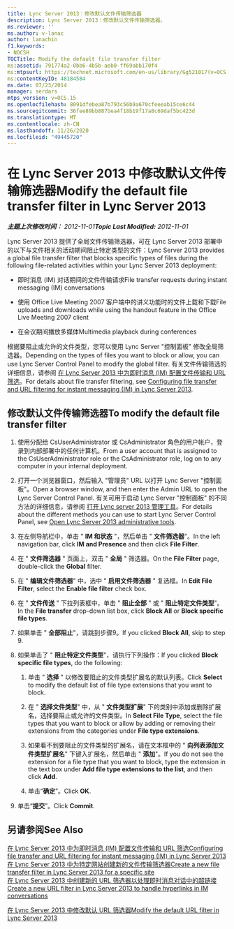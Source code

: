 ```yaml
---
title: Lync Server 2013：修改默认文件传输筛选器
description: Lync Server 2013：修改默认文件传输筛选器。
ms.reviewer: ''
ms.author: v-lanac
author: lanachin
f1.keywords:
- NOCSH
TOCTitle: Modify the default file transfer filter
ms:assetid: 791774a2-0bb6-4b5b-aeb0-ff69abb170f4
ms:mtpsurl: https://technet.microsoft.com/en-us/library/Gg521017(v=OCS.15)
ms:contentKeyID: 48184584
ms.date: 07/23/2014
manager: serdars
mtps_version: v=OCS.15
ms.openlocfilehash: 8091dfebea87b793c56b9a670cfeeeab15ce6c44
ms.sourcegitcommit: 36fee89bb887bea4f18b19f17a8c69daf5bc423d
ms.translationtype: MT
ms.contentlocale: zh-CN
ms.lasthandoff: 11/26/2020
ms.locfileid: "49445720"
---
```

# <a name="modify-the-default-file-transfer-filter-in-lync-server-2013"></a><span data-ttu-id="d86d3-103">在 Lync Server 2013 中修改默认文件传输筛选器</span><span class="sxs-lookup"><span data-stu-id="d86d3-103">Modify the default file transfer filter in Lync Server 2013</span></span>

<div data-xmlns="http://www.w3.org/1999/xhtml">

<div class="topic" data-xmlns="http://www.w3.org/1999/xhtml" data-msxsl="urn:schemas-microsoft-com:xslt" data-cs="https://msdn.microsoft.com/">

<div data-asp="https://msdn2.microsoft.com/asp">



</div>

<div id="mainSection">

<div id="mainBody"><span data-ttu-id="d86d3-104">

<span> </span></span><span class="sxs-lookup"><span data-stu-id="d86d3-104">

<span> </span></span></span>

<span data-ttu-id="d86d3-105">_**主题上次修改时间：** 2012-11-01_</span><span class="sxs-lookup"><span data-stu-id="d86d3-105">_**Topic Last Modified:** 2012-11-01_</span></span>

<span data-ttu-id="d86d3-106">Lync Server 2013 提供了全局文件传输筛选器，可在 Lync Server 2013 部署中的以下与文件相关的活动期间阻止特定类型的文件：</span><span class="sxs-lookup"><span data-stu-id="d86d3-106">Lync Server 2013 provides a global file transfer filter that blocks specific types of files during the following file-related activities within your Lync Server 2013 deployment:</span></span>

  - <span data-ttu-id="d86d3-107">即时消息 (IM) 对话期间的文件传输请求</span><span class="sxs-lookup"><span data-stu-id="d86d3-107">File transfer requests during instant messaging (IM) conversations</span></span>

  - <span data-ttu-id="d86d3-108">使用 Office Live Meeting 2007 客户端中的讲义功能时的文件上载和下载</span><span class="sxs-lookup"><span data-stu-id="d86d3-108">File uploads and downloads while using the handout feature in the Office Live Meeting 2007 client</span></span>

  - <span data-ttu-id="d86d3-109">在会议期间播放多媒体</span><span class="sxs-lookup"><span data-stu-id="d86d3-109">Multimedia playback during conferences</span></span>

<span data-ttu-id="d86d3-110">根据要阻止或允许的文件类型，您可以使用 Lync Server "控制面板" 修改全局筛选器。</span><span class="sxs-lookup"><span data-stu-id="d86d3-110">Depending on the types of files you want to block or allow, you can use Lync Server Control Panel to modify the global filter.</span></span> <span data-ttu-id="d86d3-111">有关文件传输筛选的详细信息，请参阅 [在 Lync Server 2013 中为即时消息 (IM) 配置文件传输和 URL 筛选](lync-server-2013-configuring-file-transfer-and-url-filtering-for-instant-messaging-im.md)。</span><span class="sxs-lookup"><span data-stu-id="d86d3-111">For details about file transfer filtering, see [Configuring file transfer and URL filtering for instant messaging (IM) in Lync Server 2013](lync-server-2013-configuring-file-transfer-and-url-filtering-for-instant-messaging-im.md).</span></span>

<div>

## <a name="to-modify-the-default-file-transfer-filter"></a><span data-ttu-id="d86d3-112">修改默认文件传输筛选器</span><span class="sxs-lookup"><span data-stu-id="d86d3-112">To modify the default file transfer filter</span></span>

1.  <span data-ttu-id="d86d3-113">使用分配给 CsUserAdministrator 或 CsAdministrator 角色的用户帐户，登录到内部部署中的任何计算机。</span><span class="sxs-lookup"><span data-stu-id="d86d3-113">From a user account that is assigned to the CsUserAdministrator role or the CsAdministrator role, log on to any computer in your internal deployment.</span></span>

2.  <span data-ttu-id="d86d3-114">打开一个浏览器窗口，然后输入 "管理员" URL 以打开 Lync Server "控制面板"。</span><span class="sxs-lookup"><span data-stu-id="d86d3-114">Open a browser window, and then enter the Admin URL to open the Lync Server Control Panel.</span></span> <span data-ttu-id="d86d3-115">有关可用于启动 Lync Server "控制面板" 的不同方法的详细信息，请参阅 [打开 Lync server 2013 管理工具](lync-server-2013-open-lync-server-administrative-tools.md)。</span><span class="sxs-lookup"><span data-stu-id="d86d3-115">For details about the different methods you can use to start Lync Server Control Panel, see [Open Lync Server 2013 administrative tools](lync-server-2013-open-lync-server-administrative-tools.md).</span></span>

3.  <span data-ttu-id="d86d3-116">在左侧导航栏中，单击 " **IM 和状态** "，然后单击 " **文件筛选器**"。</span><span class="sxs-lookup"><span data-stu-id="d86d3-116">In the left navigation bar, click **IM and Presence** and then click **File Filter**.</span></span>

4.  <span data-ttu-id="d86d3-117">在 " **文件筛选器** " 页面上，双击 " **全局** " 筛选器。</span><span class="sxs-lookup"><span data-stu-id="d86d3-117">On the **File Filter** page, double-click the **Global** filter.</span></span>

5.  <span data-ttu-id="d86d3-118">在 " **编辑文件筛选器**" 中，选中 " **启用文件筛选器** " 复选框。</span><span class="sxs-lookup"><span data-stu-id="d86d3-118">In **Edit File Filter**, select the **Enable file filter** check box.</span></span>

6.  <span data-ttu-id="d86d3-119">在 " **文件传送** " 下拉列表框中，单击 " **阻止全部** " 或 " **阻止特定文件类型**"。</span><span class="sxs-lookup"><span data-stu-id="d86d3-119">In the **File transfer** drop-down list box, click **Block All** or **Block specific file types**.</span></span>

7.  <span data-ttu-id="d86d3-120">如果单击 " **全部阻止**"，请跳到步骤9。</span><span class="sxs-lookup"><span data-stu-id="d86d3-120">If you clicked **Block All**, skip to step 9.</span></span>

8.  <span data-ttu-id="d86d3-121">如果单击了 " **阻止特定文件类型**"，请执行下列操作：</span><span class="sxs-lookup"><span data-stu-id="d86d3-121">If you clicked **Block specific file types**, do the following:</span></span>
    
    1.  <span data-ttu-id="d86d3-122">单击 " **选择** " 以修改要阻止的文件类型扩展名的默认列表。</span><span class="sxs-lookup"><span data-stu-id="d86d3-122">Click **Select** to modify the default list of file type extensions that you want to block.</span></span>
    
    2.  <span data-ttu-id="d86d3-123">在 " **选择文件类型**" 中，从 " **文件类型扩展**" 下的类别中添加或删除扩展名，选择要阻止或允许的文件类型。</span><span class="sxs-lookup"><span data-stu-id="d86d3-123">In **Select File Type**, select the file types that you want to block or allow by adding or removing their extensions from the categories under **File type extensions**.</span></span>
    
    3.  <span data-ttu-id="d86d3-124">如果看不到要阻止的文件类型的扩展名，请在文本框中的 " **向列表添加文件类型扩展名**" 下键入扩展名，然后单击 " **添加**"。</span><span class="sxs-lookup"><span data-stu-id="d86d3-124">If you do not see the extension for a file type that you want to block, type the extension in the text box under **Add file type extensions to the list**, and then click **Add**.</span></span>
    
    4.  <span data-ttu-id="d86d3-125">单击“**确定**”。</span><span class="sxs-lookup"><span data-stu-id="d86d3-125">Click **OK**.</span></span>

9.  <span data-ttu-id="d86d3-126">单击“**提交**”。</span><span class="sxs-lookup"><span data-stu-id="d86d3-126">Click **Commit**.</span></span>

</div>

<div>

## <a name="see-also"></a><span data-ttu-id="d86d3-127">另请参阅</span><span class="sxs-lookup"><span data-stu-id="d86d3-127">See Also</span></span>


[<span data-ttu-id="d86d3-128">在 Lync Server 2013 中为即时消息 (IM) 配置文件传输和 URL 筛选</span><span class="sxs-lookup"><span data-stu-id="d86d3-128">Configuring file transfer and URL filtering for instant messaging (IM) in Lync Server 2013</span></span>](lync-server-2013-configuring-file-transfer-and-url-filtering-for-instant-messaging-im.md)  
[<span data-ttu-id="d86d3-129">在 Lync Server 2013 中为特定网站创建新的文件传输筛选器</span><span class="sxs-lookup"><span data-stu-id="d86d3-129">Create a new file transfer filter in Lync Server 2013 for a specific site</span></span>](lync-server-2013-create-a-new-file-transfer-filter-for-a-specific-site.md)  
[<span data-ttu-id="d86d3-130">在 Lync Server 2013 中创建新的 URL 筛选器以处理即时消息对话中的超链接</span><span class="sxs-lookup"><span data-stu-id="d86d3-130">Create a new URL filter in Lync Server 2013 to handle hyperlinks in IM conversations</span></span>](lync-server-2013-create-a-new-url-filter-to-handle-hyperlinks-in-im-conversations.md)  


[<span data-ttu-id="d86d3-131">在 Lync Server 2013 中修改默认 URL 筛选器</span><span class="sxs-lookup"><span data-stu-id="d86d3-131">Modify the default URL filter in Lync Server 2013</span></span>](lync-server-2013-modify-the-default-url-filter.md)  
  

<span data-ttu-id="d86d3-132"></div>

</div>

<span> </span>

</div>

</div>

</span><span class="sxs-lookup"><span data-stu-id="d86d3-132"></div>

</div>

<span> </span>

</div>

</div>

</span></span></div>

